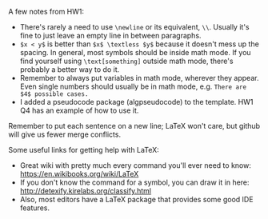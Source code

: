 A few notes from HW1:
- There's rarely a need to use `\newline` or its equivalent, `\\`. Usually it's fine to just leave an empty line in between paragraphs.
- `$x < y$` is better than `$x$ \textless $y$` because it doesn't mess up the spacing. In general, most symbols should be inside math mode. If you find yourself using `\text[something]` outside math mode, there's probably a better way to do it.
- Remember to always put variables in math mode, wherever they appear. Even single numbers should usually be in math mode, e.g. `There are $4$ possible cases.`
- I added a pseudocode package (algpseudocode) to the template. HW1 Q4 has an example of how to use it.

Remember to put each sentence on a new line; LaTeX won't care, but github will give us fewer merge conflicts.

Some useful links for getting help with LaTeX:

- Great wiki with pretty much every command you'll ever need to know: https://en.wikibooks.org/wiki/LaTeX
- If you don't know the command for a symbol, you can draw it in here: http://detexify.kirelabs.org/classify.html
- Also, most editors have a LaTeX package that provides some good IDE features.
